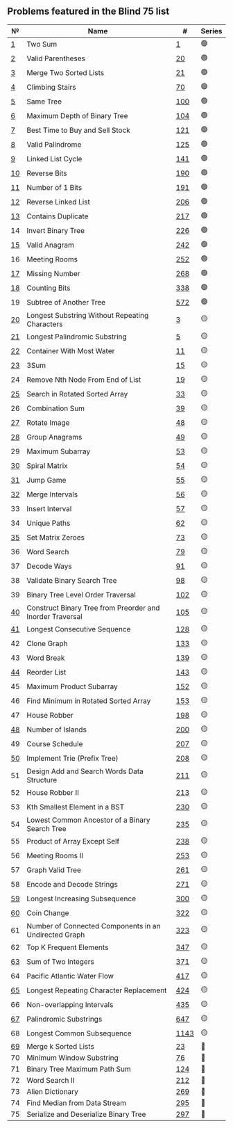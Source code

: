 ## Problems featured in the Blind 75 list
| №                                                                                       | Name                                                      | #                                                                                                           | Series |
|-----------------------------------------------------------------------------------------|-----------------------------------------------------------|-------------------------------------------------------------------------------------------------------------|--------|
| [1](src/two_sum__0001/Solution.java)                                                    | Two Sum                                                   | [1](https://leetcode.com/problems/two-sum/description/)                                                     | 🟢     |
| [2](src/valid_parentheses__0020/Solution.java)                                          | Valid Parentheses                                         | [20](https://leetcode.com/problems/valid-parentheses/description/)                                          | 🟢     |
| [3](src/merge_two_sorted_lists__0021/Solution.java)                                     | Merge Two Sorted Lists                                    | [21](https://leetcode.com/problems/merge-two-sorted-lists/description/)                                     | 🟢     |
| [4](src/climbing_stairs__0070/Solution.java)                                            | Climbing Stairs                                           | [70](https://leetcode.com/problems/climbing-stairs/description/)                                            | 🟢     |
| [5](src/same_tree__0100/Solution.java)                                                  | Same Tree                                                 | [100](https://leetcode.com/problems/same-tree/description/)                                                 | 🟢     |
| [6](src/maximum_depth_of_binary_tree__0104/Solution.java)                               | Maximum Depth of Binary Tree                              | [104](https://leetcode.com/problems/maximum-depth-of-binary-tree/description/)                              | 🟢     |
| [7](src/best_time_to_buy_and_sell_stock__0121/Solution.java)                            | Best Time to Buy and Sell Stock                           | [121](https://leetcode.com/problems/best-time-to-buy-and-sell-stock/description/)                           | 🟢     |
| [8](src/valid_palindrome__0125/Solution.java)                                           | Valid Palindrome                                          | [125](https://leetcode.com/problems/valid-palindrome/description/)                                          | 🟢     |
| [9](src/linked_list_cycle__0141/Solution.java)                                          | Linked List Cycle                                         | [141](https://leetcode.com/problems/linked-list-cycle/description/)                                         | 🟢     |
| [10](src/reverse_bits__0190/Solution.java)                                              | Reverse Bits                                              | [190](https://leetcode.com/problems/reverse-bits/description/)                                              | 🟢     |
| [11](src/number_of_1_bits__0191/Solution.java)                                          | Number of 1 Bits                                          | [191](https://leetcode.com/problems/number-of-1-bits/description/)                                          | 🟢     |
| [12](src/reverse_linked_list__0206/Solution.java)                                       | Reverse Linked List                                       | [206](https://leetcode.com/problems/reverse-linked-list/description/)                                       | 🟢     |
| [13](src/contains_duplicate__0217/Solution.java)                                        | Contains Duplicate                                        | [217](https://leetcode.com/problems/contains-duplicate/description/)                                        | 🟢     |
| 14                                                                                      | Invert Binary Tree                                        | [226](https://leetcode.com/problems/invert-binary-tree/description/)                                        | 🟢     |
| [15](src/valid_anagram__0242/Solution.java)                                             | Valid Anagram                                             | [242](https://leetcode.com/problems/valid-anagram/description/)                                             | 🟢     |
| 16                                                                                      | Meeting Rooms                                             | [252](https://leetcode.com/problems/meeting-rooms/description/)                                             | 🟢     |
| [17](src/missing_number__0268/Solution.java)                                            | Missing Number                                            | [268](https://leetcode.com/problems/missing-number/description/)                                            | 🟢     |
| [18](src/counting_bits__0338/Solution.java)                                             | Counting Bits                                             | [338](https://leetcode.com/problems/counting-bits/description/)                                             | 🟢     |
| 19                                                                                      | Subtree of Another Tree                                   | [572](https://leetcode.com/problems/subtree-of-another-tree/description/)                                   | 🟢     |
| [20](src/longest_substring_without_repeating_characters__0003/Solution.java)            | Longest Substring Without Repeating Characters            | [3](https://leetcode.com/problems/longest-substring-without-repeating-characters/description/)              | 🟡     |
| [21](src/longest_palindromic_substring__0005/Solution.java)                             | Longest Palindromic Substring                             | [5](https://leetcode.com/problems/longest-palindromic-substring/description/)                               | 🟡     |
| [22](src/container_with_most_water__0011/Solution.java)                                 | Container With Most Water                                 | [11](https://leetcode.com/problems/container-with-most-water/description/)                                  | 🟡     |
| [23](src/three_sum__0015/Solution.java)                                                 | 3Sum                                                      | [15](https://leetcode.com/problems/3sum/description/)                                                       | 🟡     |
| 24                                                                                      | Remove Nth Node From End of List                          | [19](https://leetcode.com/problems/remove-nth-node-from-end-of-list/description/)                           | 🟡     |
| [25](src/search_in_rotated_sorted_array__0033/Solution.java)                            | Search in Rotated Sorted Array                            | [33](https://leetcode.com/problems/search-in-rotated-sorted-array/description/)                             | 🟡     |
| 26                                                                                      | Combination Sum                                           | [39](https://leetcode.com/problems/combination-sum/description/)                                            | 🟡     |
| [27](src/rotate_image__0048/Solution.java)                                              | Rotate Image                                              | [48](https://leetcode.com/problems/rotate-image/description/)                                               | 🟡     |
| [28](src/group_anagrams__0049/Solution.java)                                            | Group Anagrams                                            | [49](https://leetcode.com/problems/group-anagrams/description/)                                             | 🟡     |
| 29                                                                                      | Maximum Subarray                                          | [53](https://leetcode.com/problems/maximum-subarray/description/)                                           | 🟡     |
| [30](src/spiral_matrix__0054/Solution.java)                                             | Spiral Matrix                                             | [54](https://leetcode.com/problems/spiral-matrix/description/)                                              | 🟡     |
| [31](src/jump_game__0055/Solution.java)                                                 | Jump Game                                                 | [55](https://leetcode.com/problems/jump-game/description/)                                                  | 🟡     |
| [32](src/merge_intervals__0056/Solution.java)                                           | Merge Intervals                                           | [56](https://leetcode.com/problems/merge-intervals/description/)                                            | 🟡     |
| 33                                                                                      | Insert Interval                                           | [57](https://leetcode.com/problems/insert-interval/description/)                                            | 🟡     |
| 34                                                                                      | Unique Paths                                              | [62](https://leetcode.com/problems/unique-paths/description/)                                               | 🟡     |
| [35](src/set_matrix_zeroes__0073/Solution.java)                                         | Set Matrix Zeroes                                         | [73](https://leetcode.com/problems/set-matrix-zeroes/description/)                                          | 🟡     |
| 36                                                                                      | Word Search                                               | [79](https://leetcode.com/problems/word-search/description/)                                                | 🟡     |
| 37                                                                                      | Decode Ways                                               | [91](https://leetcode.com/problems/decode-ways/description/)                                                | 🟡     |
| 38                                                                                      | Validate Binary Search Tree                               | [98](https://leetcode.com/problems/validate-binary-search-tree/description/)                                | 🟡     |
| 39                                                                                      | Binary Tree Level Order Traversal                         | [102](https://leetcode.com/problems/binary-tree-level-order-traversal/description/)                         | 🟡     |
| [40](src/construct_binary_tree_from_preorder_and_inorder_traversal__0105/Solution.java) | Construct Binary Tree from Preorder and Inorder Traversal | [105](https://leetcode.com/problems/construct-binary-tree-from-preorder-and-inorder-traversal/description/) | 🟡     |
| [41](src/longest_consequtive_sequence__0128/Solution.java)                              | Longest Consecutive Sequence                              | [128](https://leetcode.com/problems/longest-consecutive-sequence/description/)                              | 🟡     |
| 42                                                                                      | Clone Graph                                               | [133](https://leetcode.com/problems/clone-graph/description/)                                               | 🟡     |
| 43                                                                                      | Word Break                                                | [139](https://leetcode.com/problems/word-break/description/)                                                | 🟡     |
| [44](src/reorder_list__0143/Solution.java)                                              | Reorder List                                              | [143](https://leetcode.com/problems/reorder-list/description/)                                              | 🟡     |
| 45                                                                                      | Maximum Product Subarray                                  | [152](https://leetcode.com/problems/maximum-product-subarray/description/)                                  | 🟡     |
| 46                                                                                      | Find Minimum in Rotated Sorted Array                      | [153](https://leetcode.com/problems/find-minimum-in-rotated-sorted-array/description/)                      | 🟡     |
| 47                                                                                      | House Robber                                              | [198](https://leetcode.com/problems/house-robber/description/)                                              | 🟡     |
| [48](src/number_of_islands__0200/Solution.java)                                         | Number of Islands                                         | [200](https://leetcode.com/problems/number-of-islands/description/)                                         | 🟡     |
| 49                                                                                      | Course Schedule                                           | [207](https://leetcode.com/problems/course-schedule/description/)                                           | 🟡     |
| [50](src/implement_trie__0208/Trie.java)                                                | Implement Trie (Prefix Tree)                              | [208](https://leetcode.com/problems/implement-trie-prefix-tree/description/)                                | 🟡     |
| 51                                                                                      | Design Add and Search Words Data Structure                | [211](https://leetcode.com/problems/design-add-and-search-words-data-structure/description/)                | 🟡     |
| 52                                                                                      | House Robber II                                           | [213](https://leetcode.com/problems/house-robber-ii/description/)                                           | 🟡     |
| 53                                                                                      | Kth Smallest Element in a BST                             | [230](https://leetcode.com/problems/kth-smallest-element-in-a-bst/description/)                             | 🟡     |
| 54                                                                                      | Lowest Common Ancestor of a Binary Search Tree            | [235](https://leetcode.com/problems/lowest-common-ancestor-of-a-binary-search-tree/description/)            | 🟡     |
| 55                                                                                      | Product of Array Except Self                              | [238](https://leetcode.com/problems/product-of-array-except-self/description/)                              | 🟡     |
| 56                                                                                      | Meeting Rooms II                                          | [253](https://leetcode.com/problems/meeting-rooms-ii/description/)                                          | 🟡     |
| 57                                                                                      | Graph Valid Tree                                          | [261](https://leetcode.com/problems/graph-valid-tree/description/)                                          | 🟡     |
| 58                                                                                      | Encode and Decode Strings                                 | [271](https://leetcode.com/problems/encode-and-decode-strings/description/)                                 | 🟡     |
| [59](src/longest_increasing_subsequence__0300/Solution.java)                            | Longest Increasing Subsequence                            | [300](https://leetcode.com/problems/longest-increasing-subsequence/description/)                            | 🟡     |
| [60](src/coin_change__0322/Solution.java)                                               | Coin Change                                               | [322](https://leetcode.com/problems/coin-change/description/)                                               | 🟡     |
| 61                                                                                      | Number of Connected Components in an Undirected Graph     | [323](https://leetcode.com/problems/number-of-connected-components-in-an-undirected-graph/description/)     | 🟡     |
| 62                                                                                      | Top K Frequent Elements                                   | [347](https://leetcode.com/problems/top-k-frequent-elements/description/)                                   | 🟡     |
| [63](src/sum_of_two_integers__0371/Solution.java)                                       | Sum of Two Integers                                       | [371](https://leetcode.com/problems/sum-of-two-integers/description/)                                       | 🟡     |
| 64                                                                                      | Pacific Atlantic Water Flow                               | [417](https://leetcode.com/problems/pacific-atlantic-water-flow/description/)                               | 🟡     |
| [65](src/longest_repeating_character_replacement__0424/Solution.java)                   | Longest Repeating Character Replacement                   | [424](https://leetcode.com/problems/longest-repeating-character-replacement/description/)                   | 🟡     |
| 66                                                                                      | Non-overlapping Intervals                                 | [435](https://leetcode.com/problems/non-overlapping-intervals/description/)                                 | 🟡     |
| [67](src/palindromic_substrings__0647/Solution.java)                                    | Palindromic Substrings                                    | [647](https://leetcode.com/problems/palindromic-substrings/description/)                                    | 🟡     |
| 68                                                                                      | Longest Common Subsequence                                | [1143](https://leetcode.com/problems/longest-common-subsequence/description/)                               | 🟡     |
| [69](src/merge_k_sorted_lists__0023/Solution.java)                                      | Merge k Sorted Lists                                      | [23](https://leetcode.com/problems/merge-k-sorted-lists/description/)                                       | 🔴     |
| 70                                                                                      | Minimum Window Substring                                  | [76](https://leetcode.com/problems/minimum-window-substring/description/)                                   | 🔴     |
| 71                                                                                      | Binary Tree Maximum Path Sum                              | [124](https://leetcode.com/problems/binary-tree-maximum-path-sum/description/)                              | 🔴     |
| 72                                                                                      | Word Search II                                            | [212](https://leetcode.com/problems/word-search-ii/description/)                                            | 🔴     |
| 73                                                                                      | Alien Dictionary                                          | [269](https://leetcode.com/problems/alien-dictionary/description/)                                          | 🔴     |
| 74                                                                                      | Find Median from Data Stream                              | [295](https://leetcode.com/problems/find-median-from-data-stream/description/)                              | 🔴     |
| 75                                                                                      | Serialize and Deserialize Binary Tree                     | [297](https://leetcode.com/problems/serialize-and-deserialize-binary-tree/description/)                     | 🔴     |

